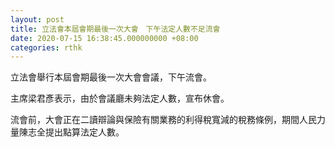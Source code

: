 ```yaml
---
layout: post
title: 立法會本屆會期最後一次大會　下午法定人數不足流會
date: 2020-07-15 16:38:45.000000000 +08:00
categories: rthk
---
```


立法會舉行本屆會期最後一次大會會議，下午流會。

主席梁君彥表示，由於會議廳未夠法定人數，宣布休會。

流會前，大會正在二讀辯論與保險有關業務的利得稅寬減的稅務條例，期間人民力量陳志全提出點算法定人數。
